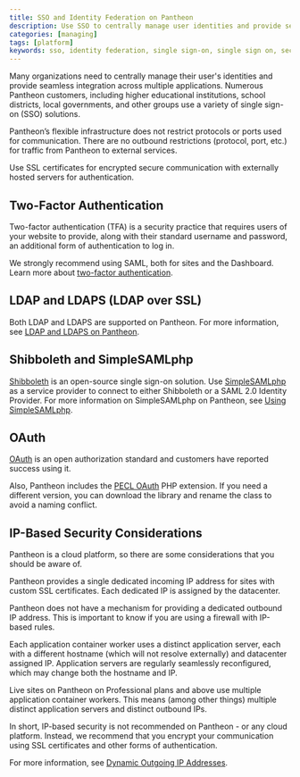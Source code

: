 ```yaml
---
title: SSO and Identity Federation on Pantheon
description: Use SSO to centrally manage user identities and provide seamless integration across multiple applications.
categories: [managing]
tags: [platform]
keywords: sso, identity federation, single sign-on, single sign on, security, ldap, ldaps, ssl, shibboleth, simplesamlphp, oauth, ip based, ip-based, ip based security, ip-based security, security recommendations
---
```

Many organizations need to centrally manage their user's identities and provide seamless integration across multiple applications. Numerous Pantheon customers, including higher educational institutions, school districts, local governments, and other groups use a variety of single sign-on (SSO) solutions.  

Pantheon’s flexible infrastructure does not restrict protocols or ports used for communication. There are no outbound restrictions (protocol, port, etc.) for traffic from Pantheon to external services.

Use SSL certificates for encrypted secure communication with externally hosted servers for authentication.

## Two-Factor Authentication
Two-factor authentication (TFA) is a security practice that requires users of your website to provide, along with their standard username and password, an additional form of authentication to log in.

We strongly recommend using SAML, both for sites and the Dashboard. Learn more about [two-factor authentication](/docs/guides/two-factor-authentication/).

## LDAP and LDAPS (LDAP over SSL)

Both LDAP and LDAPS are supported on Pantheon. For more information, see [LDAP and LDAPS on Pantheon](/docs/ldap-and-ldaps/).

## Shibboleth and SimpleSAMLphp

[Shibboleth](http://shibboleth.net/) is an open-source single sign-on solution. Use [SimpleSAMLphp](http://simplesamlphp.org/) as a service provider to connect to either Shibboleth or a SAML 2.0 Identity Provider. For more information on SimpleSAMLphp on Pantheon, see [Using SimpleSAMLphp](/docs/shibboleth-sso).

## OAuth

[OAuth](http://oauth.net/) is an open authorization standard and customers have reported success using it.  

Also, Pantheon includes the [PECL OAuth](http://us.php.net/oauth) PHP extension. If you need a different version, you can download the library and rename the class to avoid a naming conflict.

## IP-Based Security Considerations

Pantheon is a cloud platform, so there are some considerations that you should be aware of.  

Pantheon provides a single dedicated incoming IP address for sites with custom SSL certificates. Each dedicated IP is assigned by the datacenter.  

Pantheon does not have a mechanism for providing a dedicated outbound IP address. This is important to know if you are using a firewall with IP-based rules.  

Each application container worker uses a distinct application server, each with a different hostname (which will not resolve externally) and datacenter assigned IP. Application servers are regularly seamlessly reconfigured, which may change both the hostname and IP.  

Live sites on Pantheon on Professional plans and above use multiple application container workers. This means (among other things) multiple distinct application servers and distinct outbound IPs.  

In short, IP-based security is not recommended on Pantheon - or any cloud platform. Instead, we recommend that you encrypt your communication using SSL certificates and other forms of authentication.

For more information, see [Dynamic Outgoing IP Addresses](/docs/outgoing-ips).
